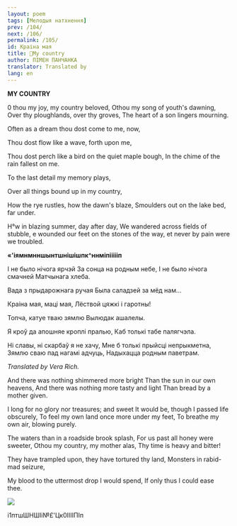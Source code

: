 ```yaml
---
layout: poem
tags: [Мелодыя натхнення]
prev: /104/
next: /106/
permalink: /105/
id: Краіна мая
title: 🚧My country
author: ПІМЕН ПАНЧАНКА
translator: Translated by 
lang: en
---
```



 
**MY  COUNTRY**

0 thou my joy, my country beloved, Othou my song of youth's dawning, Over thy ploughlands, over thy groves, The heart of a son lingers mourning.

Often as a dream thou dost come to me, now,

Thou dost flow like a wave, forth upon me,

Thou dost perch like a bird on the quiet maple bough, In  the chime of the rain fallest on me.

To  the last detail my memory plays,

Over all things bound up in my country,

How  the rye rustles, how the dawn's blaze, Smoulders out on the lake bed, far under.

H°w in blazing summer, day after day, We wandered across fields of stubble, e wounded our feet on the stones of the way, et never by pain were we troubled.

**«****'****іямнмнншынтшнішіш****п****к^ннміпіііііп**

I не было нічога ярчэй За сонца на родным небе, I не было нічога смачней Матчынага хлеба.

Вада з прыдарожнага ручая Была саладзей за мёд нам...

Краіна мая, маці мая, Лёствой цяжкі і гаротны!

Топча, катуе тваю зямлю Вылюдак ашалелы.

Я кроў да апошняе кроплі пралью, Каб толькі табе палягчэла.

Hi славы, ні скарбаў я не хачу, Мне б толькі прыйсці непрыкметна, Зямлю сваю пад нагамі адчуць, Надыхацца родным паветрам.

_Translated by Vera Rich._

And there was nothing shimmered more bright Than the sun in our own heavens, And there was nothing more tasty and light Than bread by a mother given.

I long for no glory nor treasures; and sweet It  would be, though I passed life obscurely, To  feel my own land once more under my feet, To breathe my own air, blowing purely.

The waters than in a roadside brook splash, For us past all honey were sweeter, Othou my country, my mother alas, Thy time is heavy and bitter!

They have trampled upon, they have tortured thy land, Monsters in rabid-mad seizure,

My blood to the uttermost drop I would spend, If  only thus I could ease thee.

![](2022-%D0%9C%D1%96%D0%BD%D1%81%D0%BA-%D0%BB%D1%83%D1%87%D0%BD%D0%B0%D1%81%D1%86%D1%8C-%D0%BC%D1%96%D0%BA%D0%BE%D0%BB%D0%B0-%D0%BC%D1%8F%D1%82%D0%BB%D1%96%D1%86%D0%BA%D1%96_html_ea7f78c09b94ebb3.jpg)

і1птшШНШІі№£'Цк0ІІІІПІп
